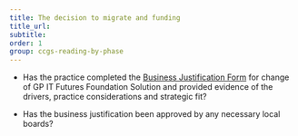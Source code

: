 ```yaml
---
title: The decision to migrate and funding
title_url:
subtitle:
order: 1
group: ccgs-reading-by-phase
---
```


* Has the practice completed the [Business Justification Form](https://www.england.nhs.uk/publication/business-justification-guidance-for-change-of-gp-it-futures-foundation-solution-template/) for change of GP IT Futures Foundation Solution and provided evidence of the drivers, practice considerations and strategic fit?
<!-- [UPLIFT] replaced reference to GPSoC business case process -->
* Has the business justification been approved by any necessary local boards?
